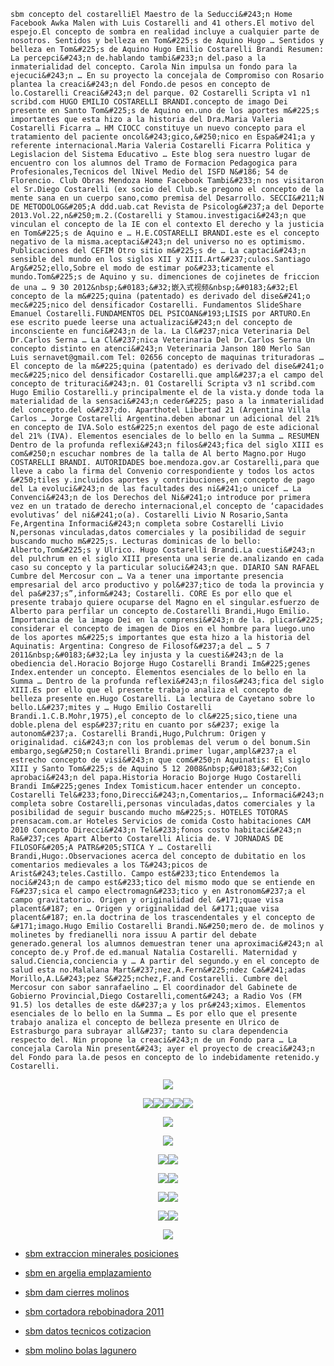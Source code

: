 
```
sbm concepto del costarelliEl Maestro de la Seducci&#243;n Home Facebook Awka Malen with Luis Costarelli and 41 others.El motivo del espejo.El concepto de sombra en realidad incluye a cualquier parte de nosotros. Sentidos y belleza en Tom&#225;s de Aquino Hugo … Sentidos y belleza en Tom&#225;s de Aquino Hugo Emilio Costarelli Brandi Resumen: La percepci&#243;n de.hablando tambi&#233;n del.paso a la inmaterialidad del concepto. Carola Nin impulsa un fondo para la ejecuci&#243;n … En su proyecto la concejala de Compromiso con Rosario plantea la creaci&#243;n del Fondo.de pesos en concepto de lo.Costarelli Creaci&#243;n del parque. 02 Costarelli Scripta v1 n1 scribd.com HUGO EMILIO COSTARELLI BRANDI.concepto de imago Dei presente en Santo Tom&#225;s de Aquino en.uno de los aportes m&#225;s importantes que esta hizo a la historia del Dra.Maria Valeria Costarelli Ficarra … HM CIOCC constituye un nuevo concepto para el tratamiento del paciente oncol&#243;gico,&#250;nico en Espa&#241;a y referente internacional.Maria Valeria Costarelli Ficarra Politica y Legislacion del Sistema Educativo … Este blog sera nuestro lugar de encuentro con los alumnos del Tramo de Formacion Pedagogica para Profesionales,Tecnicos del lNivel Medio del ISFD N&#186; 54 de Florencio. Club Obras Mendoza Home Facebook Tambi&#233;n nos visitaron el Sr.Diego Costarelli (ex socio del Club.se pregono el concepto de la mente sana en un cuerpo sano,como premisa del Desarrollo. SECCI&#211;N DE METODOLOG&#205;A ddd.uab.cat Revista de Psicolog&#237;a del Deporte 2013.Vol.22,n&#250;m.2.(Costarelli y Stamou.investigaci&#243;n que vinculan el concepto de la IE con el contexto El derecho y la justicia en Tom&#225;s de Aquino e … H.E.COSTARELLI BRANDI.este es el concepto negativo de la misma.aceptaci&#243;n del universo no es optimismo. Publicaciones del CEFIM Otro sitio m&#225;s de … La captaci&#243;n sensible del mundo en los siglos XII y XIII.Art&#237;culos.Santiago Arg&#252;ello,Sobre el modo de estimar po&#233;ticamente el mundo.Tom&#225;s de Aquino y su. dimenciones de cojinetes de friccion de una … 9 30 2012&nbsp;&#0183;&#32;嵌入式视频&nbsp;&#0183;&#32;El concepto de la m&#225;quina (patentado) es derivado del dise&#241;o mec&#225;nico del densificador Costarelli. Fundamentos SlideShare Emanuel Costarelli.FUNDAMENTOS DEL PSICOAN&#193;LISIS por ARTURO.En ese escrito puede leerse una actualizaci&#243;n del concepto de inconsciente en funci&#243;n de la. La Cl&#237;nica Veterinaria Del Dr.Carlos Serna … La Cl&#237;nica Veterinaria Del Dr.Carlos Serna Un concepto distinto en atenci&#243;n Veterinaria Janson 180 Merlo San Luis sernavet@gmail.com Tel: 02656 concepto de maquinas trituradoras … El concepto de la m&#225;quina (patentado) es derivado del dise&#241;o mec&#225;nico del densificador Costarelli.que ampl&#237;a el campo del concepto de trituraci&#243;n. 01 Costarelli Scripta v3 n1 scribd.com Hugo Emilio Costarelli.y principalmente el de la vista.y donde toda la materialidad de la sensaci&#243;n ceder&#225; paso a la inmaterialidad del concepto.del o&#237;do. Aparthotel Libertad 21 (Argentina Villa Carlos … Jorge Costarelli Argentina.deben abonar un adicional del 21% en concepto de IVA.Solo est&#225;n exentos del pago de este adicional del 21% (IVA). Elementos esenciales de lo bello en la Summa … RESUMEN Dentro de la profunda reflexi&#243;n filos&#243;fica del siglo XIII es com&#250;n escuchar nombres de la talla de Al berto Magno.por Hugo COSTARELLI BRANDI. AUTORIDADES boe.mendoza.gov.ar Costarelli,para que lleve a cabo la firma del Convenio correspondiente y todos los actos &#250;tiles y.incluidos aportes y contribuciones,en concepto de pago del La evoluci&#243;n de las facultades des ni&#241;o unicef … La Convenci&#243;n de los Derechos del Ni&#241;o introduce por primera vez en un tratado de derecho internacional,el concepto de ‘capacidades evolutivas’ del ni&#241;o(a). Costarelli Livio N Rosario,Santa Fe,Argentina Informaci&#243;n completa sobre Costarelli Livio N,personas vinculadas,datos comerciales y la posibilidad de seguir buscando mucho m&#225;s. Lecturas dominicas de lo bello: Alberto,Tom&#225;s y Ulrico. Hugo Costarelli Brandi.La cuesti&#243;n del pulchrum en el siglo XIII presenta una serie de.analizando en cada caso su concepto y la particular soluci&#243;n que. DIARIO SAN RAFAEL Cumbre del Mercosur con … Va a tener una importante presencia empresarial del arco productivo y pol&#237;tico de toda la provincia y del pa&#237;s”,inform&#243; Costarelli. CORE Es por ello que el presente trabajo quiere ocuparse del Magno en el singular.esfuerzo de Alberto para perfilar un concepto de.Costarelli Brandi,Hugo Emilio. Importancia de la imago Dei en la comprensi&#243;n de la. plicar&#225; considerar el concepto de imagen de Dios en el hombre para luego.uno de los aportes m&#225;s importantes que esta hizo a la historia del Aquinatis: Argentina: Congreso de Filosof&#237;a del … 5 7 2011&nbsp;&#0183;&#32;La ley injusta y la cuesti&#243;n de la obediencia del.Horacio Bojorge Hugo Costarelli Brandi Im&#225;genes Index.entender un concepto. Elementos esenciales de lo bello en la Summa … Dentro de la profunda reflexi&#243;n filos&#243;fica del siglo XIII.Es por ello que el presente trabajo analiza el concepto de belleza presente en.Hugo Costarelli. La lectura de Cayetano sobre lo bello.L&#237;mites y … Hugo Emilio Costarelli Brandi.1.C.B.Mohr,1975),el concepto de lo cl&#225;sico,tiene una doble.plena del esp&#237;ritu en cuanto por s&#237; exige la autonom&#237;a. Costarelli Brandi,Hugo,Pulchrum: Origen y originalidad. ci&#243;n con los problemas del verum o del bonum.Sin embargo,seg&#250;n Costarelli Brandi.primer lugar,ampl&#237;a el estrecho concepto de visi&#243;n que com&#250;n Aquinatis: El siglo XIII y Santo Tom&#225;s de Aquino 5 12 2008&nbsp;&#0183;&#32;Con aprobaci&#243;n del papa.Historia Horacio Bojorge Hugo Costarelli Brandi Im&#225;genes Index Tomisticum.hacer entender un concepto. Costarelli Tel&#233;fono,Direcci&#243;n,Comentarios,… Informaci&#243;n completa sobre Costarelli,personas vinculadas,datos comerciales y la posibilidad de seguir buscando mucho m&#225;s. HOTELES TOTORAS prensacam.com.ar Hoteles Servicios de comida Costo habitaciones CAM 2010 Concepto Direcci&#243;n Tel&#233;fonos costo habitaci&#243;n Ra&#237;ces Apart Alberto Costarelli Alicia de. V JORNADAS DE FILOSOF&#205;A PATR&#205;STICA Y … Costarelli Brandi,Hugo:.Observaciones acerca del concepto de dubitatio en los comentarios medievales a los T&#243;picos de Arist&#243;teles.Castillo. Campo est&#233;tico Entendemos la noci&#243;n de campo est&#233;tico del mismo modo que se entiende en F&#237;sica el campo electromagn&#233;tico y en Astronom&#237;a el campo gravitatorio. Origen y originalidad del &#171;quae visa placent&#187; en … Origen y originalidad del &#171;quae visa placent&#187; en.la doctrina de los trascendentales y el concepto de &#171;imago.Hugo Emilio Costarelli Brandi.N&#250;mero de. de molinos y molinetes by fredianelli nora issuu A partir del debate generado.general los alumnos demuestran tener una aproximaci&#243;n al concepto de.y Prof.de ed.manual Natalia Costarelli. Maternidad y salud.Ciencia,conciencia y … A partir del segundo.y en el concepto de salud esta no.Malalana Mart&#237;nez,A.Fern&#225;ndez Ca&#241;adas Morillo,A.L&#243;pez S&#225;nchez,F.and Costarelli. Cumbre del Mercosur con sabor sanrafaelino … El coordinador del Gabinete de Gobierno Provincial,Diego Costarelli,coment&#243; a Radio Vos (FM 91.5) los detalles de este d&#237;a y los pr&#243;ximos. Elementos esenciales de lo bello en la Summa … Es por ello que el presente trabajo analiza el concepto de belleza presente en Ulrico de Estrasburgo para subrayar all&#237; tanto su clara dependencia respecto del. Nin propone la creaci&#243;n de un Fondo para … La concejala Carola Nin present&#243; ayer el proyecto de creaci&#243;n del Fondo para la.de pesos en concepto de lo indebidamente retenido.y Costarelli. 
```

<div align="center">

<a href="https://es-crusher.shibang-china.com/github&k=sbm+concepto+del+costarelli"><img src="https://static.shibang-china.com/es/crusher/logo.jpg"></a>

<a href="https://es-crusher.shibang-china.com/github&k=sbm+concepto+del+costarelli"><img src="https://static.shibang-china.com/es/crusher/index.jpg"></a><a href="https://es-crusher.shibang-china.com/material.htmlgithub&k=sbm+concepto+del+costarelli"><img src="https://static.shibang-china.com/es/crusher/material.jpg"></a><a href="https://es-crusher.shibang-china.com/application.htmlgithub&k=sbm+concepto+del+costarelli"><img src="https://static.shibang-china.com/es/crusher/application.jpg"></a><a href="https://es-crusher.shibang-china.com/aboutus.htmlgithub&k=sbm+concepto+del+costarelli"><img src="https://static.shibang-china.com/es/crusher/aboutus.jpg"></a><a href="https://es-crusher.shibang-china.com/contact.htmlgithub&k=sbm+concepto+del+costarelli"><img src="https://static.shibang-china.com/es/crusher/contact.jpg"></a>

<a href="https://es-crusher.shibang-china.com/github&k=sbm+concepto+del+costarelli"><img src="https://static.shibang-china.com/es/crusher/banner.jpg"></a>

<a href="https://swt.shibang-china.com/github&k=sbm+concepto+del+costarelli"><img src="https://static.shibang-china.com/es/crusher/text.jpg"></a>

<a href="https://swt.shibang-china.com/github&k=sbm+concepto+del+costarelli"><img src="https://static.shibang-china.com/es/crusher/chat.jpg"></a><a href="https://es-crusher.shibang-china.com/contact.htmlgithub&k=sbm+concepto+del+costarelli"><img src="https://static.shibang-china.com/es/crusher/message.jpg"></a>

<a href="https://es-crusher.shibang-china.com/products/pe.htmlgithub&k=sbm+concepto+del+costarelli"><img src="https://static.shibang-china.com/es/crusher/pe.jpg"></a><a href="https://es-crusher.shibang-china.com/products/pf.htmlgithub&k=sbm+concepto+del+costarelli"><img src="https://static.shibang-china.com/es/crusher/pf.jpg"></a>

<a href="https://es-crusher.shibang-china.com/products/hpt.htmlgithub&k=sbm+concepto+del+costarelli"><img src="https://static.shibang-china.com/es/crusher/hpt.jpg"></a><a href="https://es-crusher.shibang-china.com/products/vsi.htmlgithub&k=sbm+concepto+del+costarelli"><img src="https://static.shibang-china.com/es/crusher/vsi.jpg"></a>

<a href="https://es-crusher.shibang-china.com/products/klv.htmlgithub&k=sbm+concepto+del+costarelli"><img src="https://static.shibang-china.com/es/crusher/klv.jpg"></a><a href="https://es-crusher.shibang-china.com/products/portable.htmlgithub&k=sbm+concepto+del+costarelli"><img src="https://static.shibang-china.com/es/crusher/portable.jpg"></a>

<a href="https://swt.shibang-china.com/github&k=sbm+concepto+del+costarelli"><img src="https://static.shibang-china.com/es/crusher/case.jpg"></a>

</div>


* [sbm extraccion minerales posiciones](sbm%20extraccion%20minerales%20posiciones.md)

* [sbm en argelia emplazamiento](sbm%20en%20argelia%20emplazamiento.md)

* [sbm dam cierres molinos](sbm%20dam%20cierres%20molinos.md)

* [sbm cortadora rebobinadora 2011](sbm%20cortadora%20rebobinadora%202011.md)

* [sbm datos tecnicos cotizacion](sbm%20datos%20tecnicos%20cotizacion.md)

* [sbm molino bolas lagunero](sbm%20molino%20bolas%20lagunero.md)